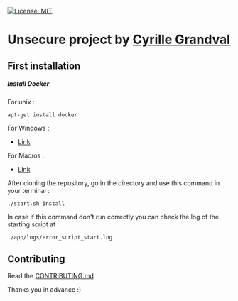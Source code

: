 [![License: MIT](https://img.shields.io/badge/License-MIT-yellow.svg)](https://opensource.org/licenses/MIT)

# Unsecure project by [Cyrille Grandval](https://github.com/cgrandval)

## First installation

##### Install Docker

For unix :

`apt-get install docker`

For Windows :

- [Link](https://docs.docker.com/docker-for-windows/install/)

For Mac/os : 

- [Link](https://docs.docker.com/docker-for-mac/install/)


After cloning the repository, go in the directory and use this command in your terminal :

`./start.sh install `

In case if this command don't run correctly you can check the log of the starting script at :
 
`./app/logs/error_script_start.log`

## Contributing

Read the [CONTRIBUTING.md](https://github.com/aperoMoi/Unsecure/blob/develop/CONTRIBUTING.md)

Thanks you in advance :)